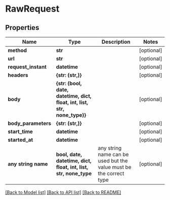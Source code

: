 # RawRequest


## Properties
Name | Type | Description | Notes
------------ | ------------- | ------------- | -------------
**method** | **str** |  | [optional] 
**url** | **str** |  | [optional] 
**request_instant** | **datetime** |  | [optional] 
**headers** | **{str: (str,)}** |  | [optional] 
**body** | **{str: (bool, date, datetime, dict, float, int, list, str, none_type)}** |  | [optional] 
**body_parameters** | **{str: (str,)}** |  | [optional] 
**start_time** | **datetime** |  | [optional] 
**started_at** | **datetime** |  | [optional] 
**any string name** | **bool, date, datetime, dict, float, int, list, str, none_type** | any string name can be used but the value must be the correct type | [optional]

[[Back to Model list]](../README.md#documentation-for-models) [[Back to API list]](../README.md#documentation-for-api-endpoints) [[Back to README]](../README.md)


